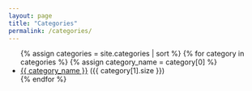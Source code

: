 ```yaml
---
layout: page
title: "Categories"
permalink: /categories/
---
```


<ul>
{% assign categories = site.categories | sort %}
{% for category in categories %}
  {% assign category_name = category[0] %}
  <li>
    <a href="{{ '/categories/' | append: category_name | append: '/' | relative_url }}">{{ category_name }}</a>
    ({{ category[1].size }})
  </li>
{% endfor %}
</ul>